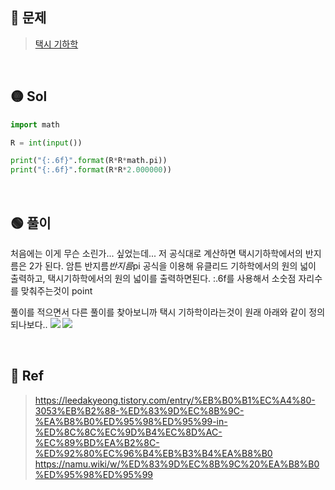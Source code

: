 ## 🔴 문제
> [택시 기하학](https://www.acmicpc.net/problem/3053)

<br/>

## 🟡 Sol
```python
import math

R = int(input())

print("{:.6f}".format(R*R*math.pi))
print("{:.6f}".format(R*R*2.000000))
```
<br/>

## 🟢 풀이
처음에는 이게 무슨 소린가... 싶었는데... 저 공식대로 계산하면 택시기하학에서의 반지름은 2가 된다.
암튼 반지름*반지름*pi 공식을 이용해 유클리드 기하학에서의 원의 넓이 출력하고, 택시기하학에서의 원의 넓이를 출력하면된다. :.6f를 사용해서 소숫점 자리수를 맞춰주는것이 point

풀이를 적으면서 다른 풀이를 찾아보니까 택시 기하학이라는것이 원래 아래와 같이 정의되나보다..
![](https://images.velog.io/images/chestnut1044/post/d914e2f5-9afe-456a-81f7-3df16c9301ac/image.png)
![](https://images.velog.io/images/chestnut1044/post/0cce1b5f-ef63-4f35-9320-000a21baab7e/image.png)


<br/>

## 🔵 Ref
> https://leedakyeong.tistory.com/entry/%EB%B0%B1%EC%A4%80-3053%EB%B2%88-%ED%83%9D%EC%8B%9C-%EA%B8%B0%ED%95%98%ED%95%99-in-%ED%8C%8C%EC%9D%B4%EC%8D%AC-%EC%89%BD%EA%B2%8C-%ED%92%80%EC%96%B4%EB%B3%B4%EA%B8%B0
https://namu.wiki/w/%ED%83%9D%EC%8B%9C%20%EA%B8%B0%ED%95%98%ED%95%99
